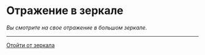 # Отражение в зеркале

*Вы смотрите на свое отражение в большом зеркале.*

<div id="appearance-display">
<!-- Внешность будет загружена динамически -->
</div>

<div id="body-stats">
<!-- Статистика тела будет загружена динамически -->
</div>

<div id="appearance-actions">
<!-- Действия будут загружены динамически -->
</div>

---

[Отойти от зеркала](bathroom_location)

<script>
// Загрузка и отображение внешности
async function displayAppearance() {
  // Импорт системы тела
  const BodySystem = (await import('../systems/BodySystem.js')).default;
  const bodySystem = new BodySystem(window.store);
  
  // Генерация описания
  const description = bodySystem.generateAppearanceDescription();
  const femininity = bodySystem.calculateBodyFemininity();
  
  // Выбор изображения
  const imagePath = await selectAppearanceImage();
  
  // Отображение
  const container = document.getElementById('appearance-display');
  container.innerHTML = `
    <div class="mirror-image">
      <img src="${imagePath}" alt="Ваше отражение">
    </div>
    <div class="appearance-description">
      ${description.map(line => `<p>${line}</p>`).join('')}
    </div>
    <div class="femininity-meter">
      <label>Женственность внешности:</label>
      <div class="progress-bar">
        <div class="progress-fill" style="width: ${femininity}%"></div>
      </div>
      <span>${Math.floor(femininity)}%</span>
    </div>
  `;
}

// Отображение детальной статистики тела
function displayBodyStats() {
  const body = window.store.body || {};
  const container = document.getElementById('body-stats');
  
  const parts = [
    { 
      name: 'Грудь', 
      value: body.breastSize || 0, 
      max: 6,
      labels: ['Плоская', 'A', 'B', 'C', 'D', 'DD', 'E+']
    },
    { 
      name: 'Член', 
      value: body.penisSize || 3, 
      max: 5,
      labels: ['Микро', 'Крошечный', 'Маленький', 'Средний', 'Большой', 'Огромный']
    },
    { 
      name: 'Задница', 
      value: body.buttSize || 2, 
      max: 5,
      labels: ['Плоская', 'Маленькая', 'Средняя', 'Пузырьком', 'Большая', 'Огромная']
    },
    { 
      name: 'Бедра', 
      value: body.hips || 1, 
      max: 4,
      labels: ['Узкие', 'Средние', 'Широкие', 'Очень широкие', 'Экстремальные']
    },
    { 
      name: 'Губы', 
      value: body.lips || 1, 
      max: 3,
      labels: ['Тонкие', 'Обычные', 'Полные', 'Пухлые']
    },
    { 
      name: 'Волосы', 
      value: body.hairLength || 1, 
      max: 5,
      labels: ['Очень короткие', 'Короткие', 'Средние', 'Длинные', 'Очень длинные', 'Экстремальные']
    }
  ];
  
  container.innerHTML = `
    <h3>Детали внешности:</h3>
    <div class="body-parts-grid">
      ${parts.map(part => `
        <div class="body-part">
          <label>${part.name}:</label>
          <div class="part-value">${part.labels[part.value]}</div>
          <div class="part-meter">
            ${Array.from({length: part.max + 1}, (_, i) => `
              <div class="meter-segment ${i <= part.value ? 'filled' : ''}"></div>
            `).join('')}
          </div>
        </div>
      `).join('')}
    </div>
    
    <div class="body-details">
      <p>🏃 Телосложение: ${getBodyType()}</p>
      <p>📏 Рост: ${body.height || 175}см | Вес: ${body.weight || 70}кг</p>
      <p>💪 Мышцы: ${getMuscleLevel()}</p>
      <p>🦱 Волосы на теле: ${getBodyHairLevel()}</p>
    </div>
  `;
}

// Действия у зеркала
function displayActions() {
  const container = document.getElementById('appearance-actions');
  const femininity = window.getStat('femininity');
  const hasCosmetics = window.store.inventory.some(item => item.id === 'makeup_basic');
  
  const actions = [];
  
  // Базовые действия
  actions.push({
    text: 'Причесаться',
    onClick: () => performGrooming('hair')
  });
  
  if (hasCosmetics && femininity >= 15) {
    actions.push({
      text: 'Накраситься',
      onClick: () => performGrooming('makeup')
    });
  }
  
  // Действия для изменения внешности
  if (window.store.body.bodyHair > 0) {
    actions.push({
      text: 'Побриться',
      onClick: () => performGrooming('shave')
    });
  }
  
  container.innerHTML = `
    <h3>Действия:</h3>
    <div class="action-buttons">
      ${actions.map(action => `
        <button onclick="${action.onClick}">${action.text}</button>
      `).join('')}
    </div>
  `;
}

// Выбор изображения внешности
async function selectAppearanceImage() {
  const body = window.store.body || {};
  
  let femininity = 0;
  try {
    const BodySystem = (await import('../systems/BodySystem.js')).default;
    const bodySystem = new BodySystem(window.store);
    femininity = bodySystem.calculateBodyFemininity();
  } catch (error) {
    console.warn('BodySystem не загружен, используем базовое значение:', error);
    femininity = window.getStat('femininity') || 0;
  }
  
  // Определение категории
  let category = 'masculine';
  
  if (body.breastSize >= 3 && body.penisSize <= 2) {
    category = 'shemale';
  } else if (body.penisSize <= 1 && body.buttSize >= 3) {
    category = 'sissy';
  } else if (femininity > 60) {
    category = 'feminine';
  } else if (femininity > 30) {
    category = 'androgynous';
  }
  
  // Модификаторы
  const modifiers = [];
  if (body.breastSize >= 4) modifiers.push('bigboobs');
  if (body.buttSize >= 4) modifiers.push('bigass');
  if (body.penisSize <= 1) modifiers.push('small');
  if (body.penisSize >= 4) modifiers.push('hung');
  
  // Формирование пути
  const basePath = '/assets/gifs/appearance/mirror/';
  const modifier = modifiers.length > 0 ? `_${modifiers[0]}` : '';
  
  return `${basePath}${category}${modifier}.jpg`;
}

// Вспомогательные функции
function getBodyType() {
  const types = ['Худощавое', 'Стройное', 'Обычное', 'Пышное', 'Полное'];
  return types[window.store.body?.bodyType || 2];
}

function getMuscleLevel() {
  const levels = ['Отсутствуют', 'Легкие', 'Умеренные', 'Атлетичные', 'Мускулистые'];
  return levels[window.store.body?.muscle || 1];
}

function getBodyHairLevel() {
  const levels = ['Гладкая кожа', 'Легкая', 'Умеренная', 'Волосатое'];
  return levels[window.store.body?.bodyHair || 2];
}

// Действия по уходу
async function performGrooming(type) {
  switch (type) {
    case 'hair':
      window.addStat('hygiene', 5);
      alert('Вы причесались. Выглядите немного лучше.');
      break;
      
    case 'makeup':
      window.addStat('femininity', 2);
      window.addStat('mood', 5);
      window.tick(30); // 30 минут
      alert('Вы накрасились. Лицо выглядит более женственно.');
      break;
      
    case 'shave':
      const BodySystem = (await import('../systems/BodySystem.js')).default;
      const bodySystem = new BodySystem(window.store);
      bodySystem.modifyBodyPart('bodyHair', -1);
      window.addStat('hygiene', 10);
      window.tick(20); // 20 минут
      alert('Вы побрились. Кожа стала более гладкой.');
      displayAppearance();
      displayBodyStats();
      break;
  }
}

// Стили
const style = document.createElement('style');
style.textContent = `
  .mirror-image {
    width: 100%;
    max-width: 300px;
    margin: 0 auto 20px;
    border: 3px solid var(--border-color);
    border-radius: 8px;
    overflow: hidden;
    box-shadow: 0 4px 20px rgba(0,0,0,0.3);
  }
  
  .mirror-image img {
    width: 100%;
    height: auto;
    display: block;
  }
  
  .appearance-description {
    margin: 20px 0;
    padding: 15px;
    background: rgba(255,255,255,0.05);
    border-radius: 8px;
  }
  
  .appearance-description p {
    margin: 5px 0;
  }
  
  .femininity-meter {
    display: flex;
    align-items: center;
    gap: 10px;
    margin: 20px 0;
  }
  
  .progress-bar {
    flex: 1;
    height: 20px;
    background: rgba(255,255,255,0.1);
    border-radius: 10px;
    overflow: hidden;
  }
  
  .progress-fill {
    height: 100%;
    background: linear-gradient(90deg, var(--primary-color), var(--accent-color));
    transition: width 0.5s ease;
  }
  
  .body-parts-grid {
    display: grid;
    grid-template-columns: repeat(auto-fit, minmax(200px, 1fr));
    gap: 15px;
    margin: 20px 0;
  }
  
  .body-part {
    background: rgba(255,255,255,0.05);
    padding: 10px;
    border-radius: 8px;
  }
  
  .body-part label {
    font-weight: bold;
    color: var(--primary-color);
  }
  
  .part-value {
    color: var(--accent-color);
    margin: 5px 0;
  }
  
  .part-meter {
    display: flex;
    gap: 2px;
    margin-top: 5px;
  }
  
  .meter-segment {
    flex: 1;
    height: 8px;
    background: rgba(255,255,255,0.1);
    border-radius: 2px;
    transition: all 0.3s ease;
  }
  
  .meter-segment.filled {
    background: var(--primary-color);
  }
  
  .body-details {
    background: rgba(255,255,255,0.05);
    padding: 15px;
    border-radius: 8px;
    margin-top: 20px;
  }
  
  .body-details p {
    margin: 5px 0;
  }
  
  .action-buttons {
    display: flex;
    gap: 10px;
    flex-wrap: wrap;
  }
`;
document.head.appendChild(style);

// Инициализация
displayAppearance();
displayBodyStats();
displayActions();
</script> 